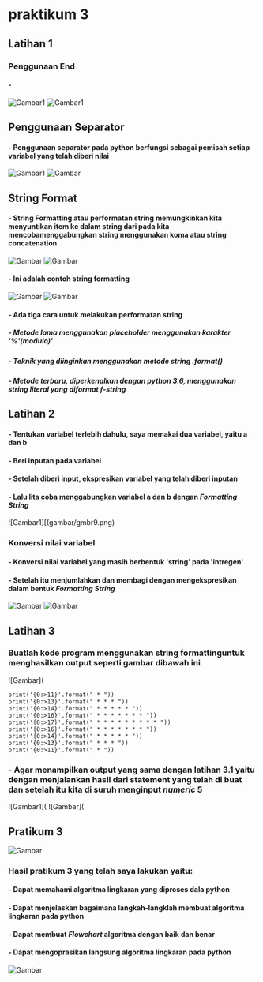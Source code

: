  # praktikum 3
 ## Latihan 1
 ### Penggunaan End
 #### - 
 ![Gambar1](gambar/gmbr1.png)
 ![Gambar1](gambar/gmbr2.png)
 ## Penggunaan Separator
 #### - Penggunaan separator pada python berfungsi sebagai pemisah setiap variabel yang telah diberi nilai
 ![Gambar1](gambar/gmbr3.png)
 ![Gambar](gambar/gmbr4.png)
 ## String Format
 #### - String Formatting atau performatan string memungkinkan kita menyuntikan item ke dalam string dari pada kita mencobamenggabungkan string menggunakan koma atau string concatenation.
 ![Gambar](gambar/gmbr5.png)
 ![Gambar](gambar/gmbr6.png)
 #### - Ini adalah contoh string formatting 
 ![Gambar](gambar/gmbr7.png)
 ![Gambar](gambar/gmbr8.png)
 #### - Ada tiga cara untuk melakukan performatan string
 ##### - Metode lama menggunakan placeholder menggunakan karakter '%'(modulo)'
 ##### - Teknik yang diinginkan menggunakan metode string .format()
 ##### - Metode terbaru, diperkenalkan dengan python 3.6, menggunakan string literal yang diformat *f-string*
 ## Latihan 2
 #### - Tentukan variabel terlebih dahulu, saya memakai dua variabel, yaitu a dan b
 #### - Beri inputan pada variabel
 #### - Setelah diberi input, ekspresikan variabel yang telah diberi inputan
 #### - Lalu lita coba menggabungkan variabel a dan b dengan *Formatting String*
 ![Gambar1][(gambar/gmbr9.png)
 ### Konversi nilai variabel
 #### - Konversi nilai variabel yang masih berbentuk 'string' pada 'intregen'
 #### - Setelah itu menjumlahkan dan membagi dengan mengekspresikan dalam bentuk *Formatting String*
 ![Gambar](gambar/gmbr10.png)
 ![Gambar](gambar/gmbr11.png)
 ## Latihan 3
 ### Buatlah kode program menggunakan string formattinguntuk menghasilkan output seperti gambar dibawah ini
 ![Gambar](
 ```
 print('{0:>11}'.format(" * "))
 print('{0:>13}'.format(" * * * "))
 print('{0:>14}'.format(" * * * * * "))
 print('{0:>16}'.format(" * * * * * * * "))
 print('{0:>17}'.format(" * * * * * * * * * "))
 print('{0:>16}'.format(" * * * * * * * "))
 print('{0:>14}'.format(" * * * * * "))
 print('{0:>13}'.format(" * * * "))
 print('{0:>11}'.format(" * "))
 ```
 ### - Agar menampilkan output yang sama dengan latihan 3.1 yaitu dengan menjalankan hasil dari statement yang telah di buat dan setelah itu kita di suruh menginput *numeric* 5
 ![Gambar1](
 ![Gambar](
 ## Pratikum 3
 ![Gambar](gambar/gmbr14.png)
 ### Hasil pratikum 3 yang telah saya lakukan yaitu:
 #### - Dapat memahami algoritma lingkaran yang diproses dala python 
 #### - Dapat menjelaskan bagaimana langkah-langklah membuat algoritma lingkaran pada python
 #### - Dapat membuat *Flowchart* algoritma dengan baik dan benar
 #### - Dapat mengoprasikan langsung algoritma lingkaran pada python
 ![Gambar](gambar/gmbr15.png)

